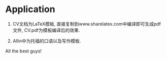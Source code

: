 # Application
1. CV文档为LaTeX模板, 直接复制到www.sharelatex.com中编译即可生成pdf文件, CV.pdf为模板编译后的效果.

2. Allin中为托福的口语以及写作模板.

All the best guys!
